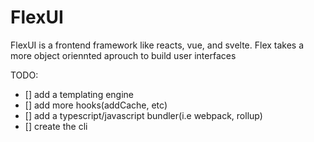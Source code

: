 # FlexUI

FlexUI is a frontend framework like reacts, vue, and svelte. Flex takes a more object oriennted aprouch to build user interfaces

TODO:
- [] add a templating engine
- [] add more hooks(addCache, etc)
- [] add a typescript/javascript bundler(i.e webpack, rollup)
- [] create the cli

